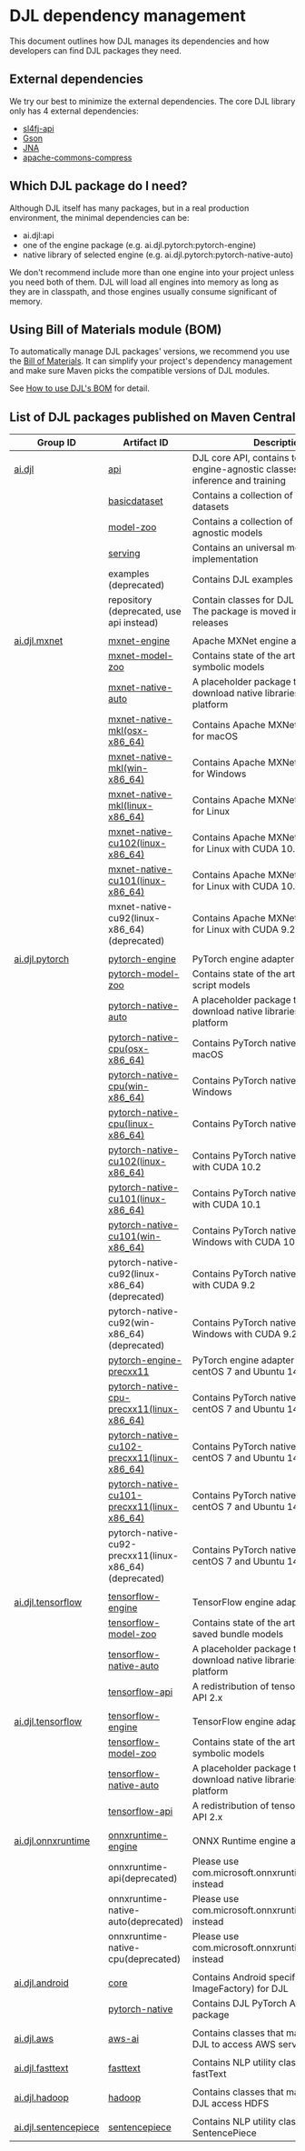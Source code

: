 # DJL dependency management

This document outlines how DJL manages its dependencies and how developers can find DJL packages they need.

## External dependencies

We try our best to minimize the external dependencies. The core DJL library only has 4 external dependencies:

- [sl4fj-api](https://mvnrepository.com/artifact/ai.djl/api)
- [Gson](https://mvnrepository.com/artifact/com.google.code.gson/gson)
- [JNA](https://mvnrepository.com/artifact/net.java.dev.jna/jna)
- [apache-commons-compress](https://mvnrepository.com/artifact/org.apache.commons/commons-compress)

## Which DJL package do I need?

Although DJL itself has many packages, but in a real production environment, the minimal dependencies can be:

- ai.djl:api
- one of the engine package (e.g. ai.djl.pytorch:pytorch-engine)
- native library of selected engine (e.g. ai.djl.pytorch:pytorch-native-auto)

We don't recommend include more than one engine into your project unless you need both of them. DJL will load
all engines into memory as long as they are in classpath, and those engines usually consume significant of memory.

## Using Bill of Materials module (BOM)

To automatically manage DJL packages' versions, we recommend you use the
[Bill of Materials](https://search.maven.org/search?q=g:ai.djl%20AND%20a:bom).
It can simplify your project's dependency management and make sure Maven picks the compatible versions of DJL modules.

See [How to use DJL's BOM](../../bom/README.md#how-to-use-djls-bom) for detail.

## List of DJL packages published on Maven Central

| Group ID | Artifact ID          | Description       |
|----------|----------------------|-------------------|
| [ai.djl](https://search.maven.org/search?q=g:ai.djl) | [api](../../api/README.md#installation) | DJL core API, contains top level, engine-agnostic classes for both inference and training |
| | [basicdataset](../../basicdataset/README.md#installation) | Contains a collection of built-in datasets |
| | [model-zoo](../../model-zoo/README.md#installation) | Contains a collection of built-in engine-agnostic models |
| | [serving](../../serving/README.md#installation) | Contains an universal model server implementation |
| | examples (deprecated) | Contains DJL examples |
| | repository (deprecated, use api instead) | Contain classes for DJL Repository API. The package is moved into api in newer releases |
| | | |
| [ai.djl.mxnet](https://search.maven.org/search?q=g:ai.djl.mxnet) | [mxnet-engine](../../mxnet/mxnet-engine/README.md#installation) | Apache MXNet engine adapter |
| | [mxnet-model-zoo](../../mxnet/mxnet-model-zoo/README.md#installation) | Contains state of the art Apache MXNet symbolic models |
| | [mxnet-native-auto](../../mxnet/mxnet-engine/README.md#automatic-recommended) | A placeholder package to automatically download native libraries for your platform |
| | [mxnet-native-mkl(osx-x86_64)](../../mxnet/mxnet-engine/README.md#macos) | Contains Apache MXNet native library for macOS |
| | [mxnet-native-mkl(win-x86_64)](../../mxnet/mxnet-engine/README.md#windows-cpu) | Contains Apache MXNet native library for Windows |
| | [mxnet-native-mkl(linux-x86_64)](../../mxnet/mxnet-engine/README.md#linux-cpu) | Contains Apache MXNet native library for Linux |
| | [mxnet-native-cu102(linux-x86_64)](../../mxnet/mxnet-engine/README.md#linux-gpu) | Contains Apache MXNet native library for Linux with CUDA 10.2|
| | [mxnet-native-cu101(linux-x86_64)](../../mxnet/mxnet-engine/README.md#linux-gpu) | Contains Apache MXNet native library for Linux with CUDA 10.1 |
| | mxnet-native-cu92(linux-x86_64) (deprecated) | Contains Apache MXNet native library for Linux with CUDA 9.2 |
| | | |
| [ai.djl.pytorch](https://search.maven.org/search?q=g:ai.djl.pytorch) | [pytorch-engine](../../pytorch/pytorch-engine/README.md#installation) | PyTorch engine adapter |
| | [pytorch-model-zoo](../../pytorch/pytorch-model-zoo/README.md#installation) | Contains state of the art PyTorch torch script models |
| | [pytorch-native-auto](../../pytorch/pytorch-engine/README.md#automatic-recommended) | A placeholder package to automatically download native libraries for your platform |
| | [pytorch-native-cpu(osx-x86_64)](../../pytorch/pytorch-engine/README.md#macos) | Contains PyTorch native library for macOS |
| | [pytorch-native-cpu(win-x86_64)](../../pytorch/pytorch-engine/README.md#windows-cpu) | Contains PyTorch native library for Windows |
| | [pytorch-native-cpu(linux-x86_64)](../../pytorch/pytorch-engine/README.md#linux-cpu) | Contains PyTorch native library for Linux |
| | [pytorch-native-cu102(linux-x86_64)](../../pytorch/pytorch-engine/README.md#linux-gpu) | Contains PyTorch native library for Linux with CUDA 10.2 |
| | [pytorch-native-cu101(linux-x86_64)](../../pytorch/pytorch-engine/README.md#linux-gpu) | Contains PyTorch native library for Linux with CUDA 10.1 |
| | [pytorch-native-cu101(win-x86_64)](../../pytorch/pytorch-engine/README.md#windows-gpu) | Contains PyTorch native library for Windows with CUDA 10.1 |
| | pytorch-native-cu92(linux-x86_64) (deprecated) | Contains PyTorch native library for Linux with CUDA 9.2 |
| | pytorch-native-cu92(win-x86_64) (deprecated) | Contains PyTorch native library for Windows with CUDA 9.2 |
| | [pytorch-engine-precxx11](../../pytorch/pytorch-engine/README.md#for-pre-cxx11-build) | PyTorch engine adapter specific for centOS 7 and Ubuntu 14.04 |
| | [pytorch-native-cpu-precxx11(linux-x86_64)](../../pytorch/pytorch-engine/README.md#centos-7ubuntu-1404-cpu) | Contains PyTorch native library for centOS 7 and Ubuntu 14.04 |
| | [pytorch-native-cu102-precxx11(linux-x86_64)](../../pytorch/pytorch-engine/README.md#linux) | Contains PyTorch native library for centOS 7 and Ubuntu 14.04|
| | [pytorch-native-cu101-precxx11(linux-x86_64)](../../pytorch/pytorch-engine/README.md#linux) | Contains PyTorch native library for centOS 7 and Ubuntu 14.04 |
| | pytorch-native-cu92-precxx11(linux-x86_64) (deprecated) | Contains PyTorch native library for centOS 7 and Ubuntu 14.04 |
| | | |
| [ai.djl.tensorflow](https://search.maven.org/search?q=g:ai.djl.tensorflow) | [tensorflow-engine](../../tensorflow/tensorflow-engine/README.md#installation) | TensorFlow engine adapter |
| | [tensorflow-model-zoo](../../tensorflow/tensorflow-model-zoo/README.md#installation) | Contains state of the art TensorFlow saved bundle models |
| | [tensorflow-native-auto](../../tensorflow/tensorflow-engine/README.md#install-tensorflow-native-library) | A placeholder package to automatically download native libraries for your platform |
| | [tensorflow-api](../../tensorflow/tensorflow-api/README.md#installation) | A redistribution of tensorFlow core java API 2.x |
| | | |
| [ai.djl.tensorflow](https://search.maven.org/search?q=g:ai.djl.tensorflow) | [tensorflow-engine](../../tensorflow/tensorflow-engine/README.md#installation) | TensorFlow engine adapter |
| | [tensorflow-model-zoo](../../tensorflow/tensorflow-model-zoo/README.md#installation) | Contains state of the art TensorFlow symbolic models |
| | [tensorflow-native-auto](../../tensorflow/tensorflow-engine/README.md#install-tensorflow-native-library) | A placeholder package to automatically download native libraries for your platform |
| | [tensorflow-api](../../tensorflow/tensorflow-api/README.md#installation) | A redistribution of tensorFlow core java API 2.x |
| | | |
| [ai.djl.onnxruntime](https://search.maven.org/search?q=g:ai.djl.onnxruntime) | [onnxruntime-engine](../../onnxruntime/onnxruntime-engine/README.md#installation) | ONNX Runtime engine adapter |
| | onnxruntime-api(deprecated) | Please use com.microsoft.onnxruntime:onnxruntime instead |
| | onnxruntime-native-auto(deprecated) | Please use com.microsoft.onnxruntime:onnxruntime instead |
| | onnxruntime-native-cpu(deprecated) | Please use com.microsoft.onnxruntime:onnxruntime instead |
| | | |
| [ai.djl.android](https://search.maven.org/search?q=g:ai.djl.android) | [core](../../android/README.md#installation) | Contains Android specific utilities (e.g. ImageFactory) for DJL |
| | [pytorch-native](../../android/README.md#installation) | Contains DJL PyTorch Android native package |
| | | |
| [ai.djl.aws](https://search.maven.org/search?q=g:ai.djl.aws) | [aws-ai](../../extensions/aws-ai/README.md#installation) | Contains classes that make it easy for DJL to access AWS services |
| | | |
| [ai.djl.fasttext](https://search.maven.org/search?q=g:ai.djl.fasttext) | [fasttext](../../extensions/fasttext/README.md#installation) | Contains NLP utility classes NLP for fastText |
| | | |
| [ai.djl.hadoop](https://search.maven.org/search?q=g:ai.djl.hadoop) | [hadoop](../../extensions/hadoop/README.md#installation) | Contains classes that make it easy for DJL access HDFS |
| | | |
| [ai.djl.sentencepiece](https://search.maven.org/search?q=g:ai.djl.sentencepiece) | [sentencepiece](../../extensions/sentencepiece/README.md#installation) | Contains NLP utility classes NLP for SentencePiece |
